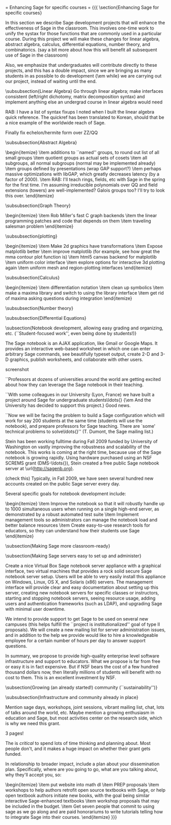 = Enhancing Sage for specific courses =
{{{
\section{Enhancing Sage for specific courses}



In this section we describe Sage development projects that will
enhance the effectiveness of Sage in the classroom.  This involves
one-time work to unify the systax for those functions that are commonly
used in a particular course.  During this project we will make these
changes for linear algebra, abstract algebra,
calculus, differential equations, number theory, and combinatorics.
(say a bit more about how this will benefit all subsequent use of Sage in the classroom)


Also, we emphasize that undergraduates will contribute directly to
these projects, and this has a double impact, since we are bringing
as many students in as possible to do development {\em while} we
are carrying out our project, instead of waiting until the end.


\subsubsection{Linear Algebra}
Go through linear algebra; make interfaces consistent (left/right dichotomy, matrix decomposition syntax) and implement anything else an undergrad course in linear algebra would need

RAB: I have a list of syntax fixups I noted when I built the linear algebra quick reference.  The quickref has been translated to Korean, should that be a nice example of the worldwide reach of Sage.

Finally fix echelon/hermite form over ZZ/QQ


\subsubsection{Abstract Algebra}


\begin{itemize}
\item  additions to ``named'' groups, to round out list of all small groups
\item  quotient groups as actual sets of cosets
\item  all subgroups, all normal subgroups (normal may be implemented already)
\item  groups defined by presentations (wrap GAP support?)
\item  perhaps massive optimizations with libGAP, which greatly decreases latency (by a factor of 2000).
\item  RAB: I'll teach rings, fields, etc with Sage in the spring for the first time.  I'm assuming irreducible polynomials over QQ and field extensions (towers) are well-implemented?  Galois groups too?  I'll try to look this over.
\end{itemize}

\subsubsection{Graph Theory}


\begin{itemize}
\item  Rob Miller's fast C graph backends
\item  the linear programming patches and code that depends on them
\item  traveling salesman problem
\end{itemize}

\subsubsection{plotting}


\begin{itemize}
\item  Make 2d graphics have transformations
\item  Expose matplotlib better
\item  improve matplotlib (for example, see how great the mma contour plot function is)
\item  html5 canvas backend for matplotlib
\item  uniform color interface
\item  explore options for interactive 3d plotting again
\item  uniform mesh and region-plotting interfaces
\end{itemize}

\subsubsection{Calculus}


\begin{itemize}
\item  differentiation notation
\item  clean up symbolics
\item  make a maxima library and switch to using the library interface
\item  get rid of maxima asking questions during integration
\end{itemize}

\subsubsection{Number theory}

\subsubsection{Differential Equations}


\subsection{Notebook development, allowing easy grading and organizing, etc. (``Student-focused work'', even being done by students!)}



The Sage notebook is an AJAX application, like Gmail or Google Maps.
It provides an interactive web-based worksheet in which one can enter
arbitrary Sage commands, see beautifully typeset output, create 2-D
and 3-D graphics, publish worksheets, and collaborate with other
users.

screenshot

``Professors at dozens of universities around the world are getting
excited about how they can leverage the Sage notebook in their
teaching.

``With some colleagues in our University (Lyon, France) we have built a
project around Sage for undergraduate students\ldots{} {\em And the University has
decided to support this project.} Good news.

``Now we will be facing the problem to build a Sage configuration which
will work for say 200 students at the same time (students will use the
notebook), and prepare professors for Sage teaching. There are `some'
technical problems to solve\ldots{}'' (T. Dumont, the Sage mailing list.)


Stein has been working fulltime during Fall 2009 funded by University of
Washington on vastly improving the robustness and scalability of the notebook.
This works is coming at the right time, because use of the Sage notebook
is growing rapidly.  Using hardware purchased using an NSF SCREMS
grant (DMS-\ldots{}), Stein created a free public Sage notebook server at
\url{http://sagenb.org}.

(check this) Typically, in Fall 2009, we have seen several hundred new accounts created on the public Sage server every day.

Several specific goals for notebook development include:



\begin{itemize}
\item  Improve the notebook so that it will robustly handle up to 1000 simultaneous users when running on a single high-end server, as demonstrated by a robust automated test suite
\item  Implement management tools so administrators can manage the notebook load and better balance resources
\item  Create easy-to-use research tools for educators, so they can understand how their students use Sage
\end{itemize}


\subsection{Making Sage more classroom-ready}


\subsection{Making Sage servers easy to set up and administer}


Create a nice Virtual Box Sage notebook server appliance with a
graphical interface, two virtual machines that provides a rock solid
secure Sage notebook server setup.  Users will be able to very easily
install this appliance on Windows, Linux, OS X, and Solaris (x86)
servers.  The management interface will provide clear and easy
documentation about setting up this server, creating new notebook
servers for specific classes or instructors, starting and stopping
notebook servers, seeing resource usage, adding users and
authentication frameworks (such as LDAP), and upgrading Sage with
minimal user downtime.

We intend to provide support to get Sage to be used on several new
campuses (this helps fulfill the ``project is institutionalized'' goal
of type II proposals).  We will create a new mailing list for server
administration issues, and in addition to the help we provide would
like to hire a knowledgeable employee for a certain number of hours
per day to answer support questions.

In summary, we propose to provide high-quality enterprise level
software infrastructure and support to educators.  What we propose is
far from free or easy  it is in fact expensive.  But if NSF bears
the cost of a few hundred thousand dollars now, then literally
millions of students will benefit with no cost to them.  This is an
excellent investment by NSF.



\subsection{Growing (an already started!) community (``sustainability'')}




\subsubsection{Infrastructure and community already in place}

Mention sage days, workshops, joint sessions, vibrant mailing list,
chat, lots of talks around the world, etc. Maybe mention a growing
enthusiasm in education and Sage, but most activities center on the
research side, which is why we need this grant.

3 pages!

The is *critical* to spend lots of time thinking and planning about. Most people don't, and it makes a huge impact on whether their grant gets funded.

In relationship to broader impact, include a plan about your dissemination plan. 
Specifically, where are you going to go, what are you talking about, 
why they'll accept you, so:



\begin{itemize}
\item  put website into math dl
\item  PREP proposals
\item  workshops to help authors retrofit open source textbooks with Sage, or help open textbook authors initiate new books, with the goal being similar interactive Sage-enhanced textbooks
\item  workshop proposals that may be included in the budget.
\item  Get seven people that commit to using sage as we go along and are paid honorariums to write tutorials telling how to integrate Sage into their courses. 
\end{itemize}
}}}
